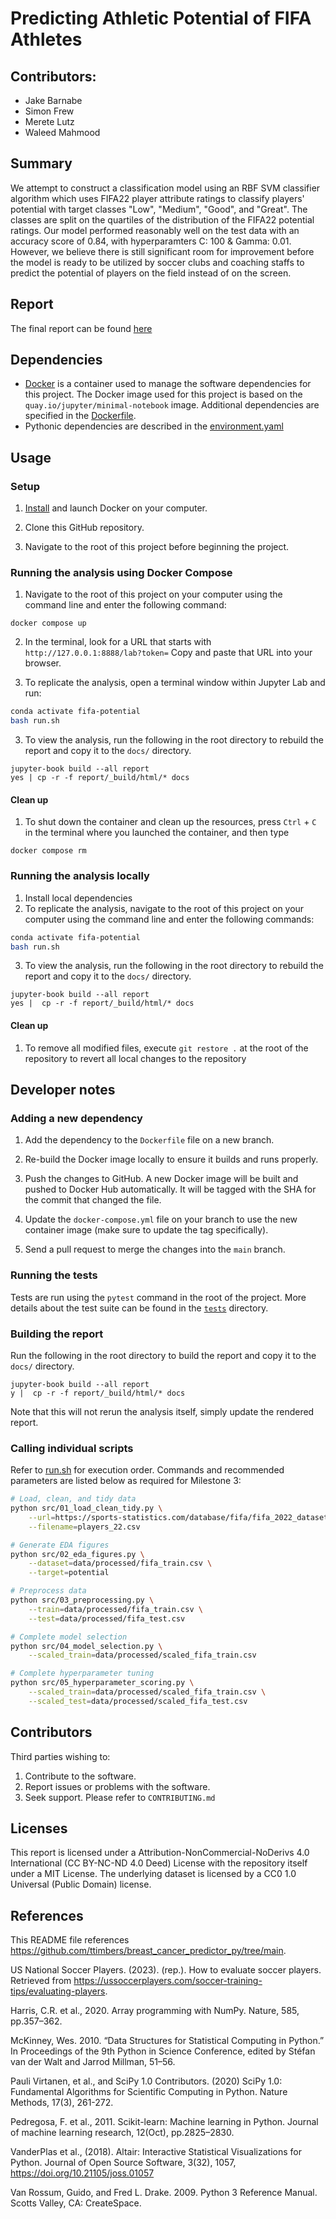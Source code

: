 # Predicting Athletic Potential of FIFA Athletes

## Contributors:
- Jake Barnabe
- Simon Frew
- Merete Lutz
- Waleed Mahmood

## Summary
We attempt to construct a classification model using an RBF SVM classifier algorithm which uses FIFA22 player attribute ratings to classify players' potential with target classes "Low", "Medium", "Good", and "Great". 
The classes are split on the quartiles of the distribution of the FIFA22 potential ratings. 
Our model performed reasonably well on the test data with an accuracy score of 0.84, with hyperparamters C: 100 & Gamma: 0.01. 
However, we believe there is still significant room for improvement before the model is ready to be utilized by soccer clubs and coaching staffs to predict the potential of players on the field instead of on the screen. 

## Report
The final report can be found
[here](https://ubc-mds.github.io/fifa-potential/high-potential-fifa-prediction-report.html)

## Dependencies

- [Docker](https://www.docker.com/) is a container used 
to manage the software dependencies for this project.
The Docker image used for this project is based on the
`quay.io/jupyter/minimal-notebook` image.
Additional dependencies are specified in the [Dockerfile](Dockerfile).
- Pythonic dependencies are described in the [environment.yaml](environment.yaml)

## Usage

### Setup

1. [Install](https://www.docker.com/get-started/) 
and launch Docker on your computer.

2. Clone this GitHub repository.

3. Navigate to the root of this project before beginning the project.
 

### Running the analysis using Docker Compose

1. Navigate to the root of this project on your computer using the
   command line and enter the following command:

``` 
docker compose up
```

2. In the terminal, look for a URL that starts with 
`http://127.0.0.1:8888/lab?token=` 
Copy and paste that URL into your browser.

3. To replicate the analysis, open a terminal window within Jupyter Lab and run: 

```bash
conda activate fifa-potential
bash run.sh
```

3. To view the analysis, run the following in the root directory to rebuild the report and copy it to the `docs/` directory.
```
jupyter-book build --all report
yes | cp -r -f report/_build/html/* docs
```


#### Clean up

1. To shut down the container and clean up the resources, 
press `Ctrl` + `C` in the terminal
where you launched the container, and then type 
```
docker compose rm
```

### Running the analysis locally 

1. Install local dependencies
2. To replicate the analysis, navigate to the root of this project on your computer using the command line and enter the following commands:

```bash
conda activate fifa-potential
bash run.sh
```

3. To view the analysis, run the following in the root directory to rebuild the report and copy it to the `docs/` directory.
```
jupyter-book build --all report
yes |  cp -r -f report/_build/html/* docs
```


#### Clean up
1. To remove all modified files, execute `git restore .` at the root of the repository to revert all local changes to the repository

## Developer notes

### Adding a new dependency

1. Add the dependency to the `Dockerfile` file on a new branch.

2. Re-build the Docker image locally to ensure it builds and runs properly.

3. Push the changes to GitHub. A new Docker
   image will be built and pushed to Docker Hub automatically.
   It will be tagged with the SHA for the commit that changed the file.

4. Update the `docker-compose.yml` file on your branch to use the new
   container image (make sure to update the tag specifically).

5. Send a pull request to merge the changes into the `main` branch. 

### Running the tests
Tests are run using the `pytest` command in the root of the project.
More details about the test suite can be found in the 
[`tests`](tests) directory.

### Building the report
Run the following in the root directory to build the report and copy it to the `docs/` directory.
```
jupyter-book build --all report
y |  cp -r -f report/_build/html/* docs
```
Note that this will not rerun the analysis itself, simply update the rendered report. 

### Calling individual scripts
Refer to [run.sh](run.sh) for execution order. Commands and recommended parameters are listed below as required for Milestone 3: 

```bash
# Load, clean, and tidy data 
python src/01_load_clean_tidy.py \
    --url=https://sports-statistics.com/database/fifa/fifa_2022_datasets.zip \
    --filename=players_22.csv

# Generate EDA figures
python src/02_eda_figures.py \
    --dataset=data/processed/fifa_train.csv \
    --target=potential

# Preprocess data 
python src/03_preprocessing.py \
    --train=data/processed/fifa_train.csv \
    --test=data/processed/fifa_test.csv

# Complete model selection 
python src/04_model_selection.py \
    --scaled_train=data/processed/scaled_fifa_train.csv

# Complete hyperparameter tuning
python src/05_hyperparameter_scoring.py \
    --scaled_train=data/processed/scaled_fifa_train.csv \
    --scaled_test=data/processed/scaled_fifa_test.csv
```

## Contributors
Third parties wishing to:
1) Contribute to the software.
2) Report issues or problems with the software.
3) Seek support.
Please refer to `CONTRIBUTING.md`

## Licenses
This report is licensed under a Attribution-NonCommercial-NoDerivs 4.0 International (CC BY-NC-ND 4.0 Deed) License with the repository itself under a MIT License. The underlying dataset is licensed by a CC0 1.0 Universal (Public Domain) license. 



## References
This README file references https://github.com/ttimbers/breast_cancer_predictor_py/tree/main. 

US National Soccer Players. (2023). (rep.). How to evaluate soccer players. Retrieved from https://ussoccerplayers.com/soccer-training-tips/evaluating-players. 

Harris, C.R. et al., 2020. Array programming with NumPy. Nature, 585, pp.357–362.

McKinney, Wes. 2010. “Data Structures for Statistical Computing in Python.” In Proceedings of the 9th Python in Science Conference, edited by Stéfan van der Walt and Jarrod Millman, 51–56.

Pauli Virtanen, et al., and SciPy 1.0 Contributors. (2020) SciPy 1.0: Fundamental Algorithms for Scientific Computing in Python. Nature Methods, 17(3), 261-272.

Pedregosa, F. et al., 2011. Scikit-learn: Machine learning in Python. Journal of machine learning research, 12(Oct), pp.2825–2830.

VanderPlas et al., (2018). Altair: Interactive Statistical Visualizations for Python. Journal of Open Source Software, 3(32), 1057, https://doi.org/10.21105/joss.01057

Van Rossum, Guido, and Fred L. Drake. 2009. Python 3 Reference Manual. Scotts Valley, CA: CreateSpace.
